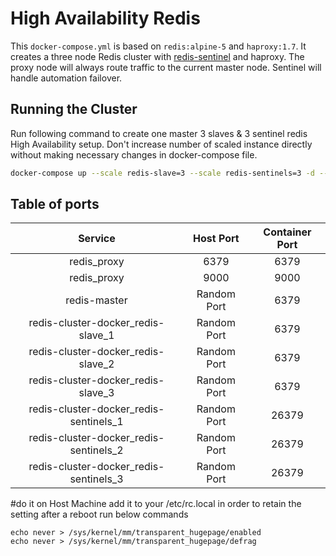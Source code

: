 # High Availability Redis
This `docker-compose.yml` is based on `redis:alpine-5` and `haproxy:1.7`. It creates a three node Redis cluster with [redis-sentinel](https://redis.io/topics/sentinel) and haproxy. The proxy node will always route traffic to the current master node. Sentinel will handle automation failover.

## Running the Cluster
Run following command to create one master 3 slaves & 3 sentinel redis High Availability setup. Don't increase number of scaled instance directly without making necessary changes in docker-compose file.
```sh
docker-compose up --scale redis-slave=3 --scale redis-sentinels=3 -d --build
```

## Table of ports
| Service       |  Host Port  | Container Port |
:--------------:|:-----------:|:---------------:
redis_proxy                           | 6379        | 6379           |
redis_proxy                           | 9000        | 9000           |
redis-master                          | Random Port | 6379           |
redis-cluster-docker_redis-slave_1    | Random Port | 6379           |
redis-cluster-docker_redis-slave_2    | Random Port | 6379           |
redis-cluster-docker_redis-slave_3    | Random Port | 6379           |
redis-cluster-docker_redis-sentinels_1| Random Port | 26379          |
redis-cluster-docker_redis-sentinels_2| Random Port | 26379          |
redis-cluster-docker_redis-sentinels_3| Random Port | 26379          |


#do it on Host Machine add it to your /etc/rc.local in order to retain the setting after a reboot
run below commands
``` 
echo never > /sys/kernel/mm/transparent_hugepage/enabled
echo never > /sys/kernel/mm/transparent_hugepage/defrag
```
